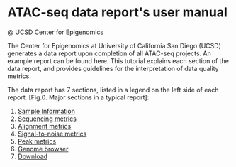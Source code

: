 # ATAC-seq data report's user manual
@ UCSD Center for Epigenomics

The Center for Epigenomics at University of California San Diego
(UCSD) generates a data report upon completion of all ATAC-seq
projects. An example report can be found here. This tutorial explains
each section of the data report, and provides guidelines for the
interpretation of data quality metrics. 
 
The data report has 7 sections, listed in a legend on the left side of
each report. [Fig.0. Major sections in a typical report]: 

1. [Sample Information](01_sample.md)
2. [Sequencing metrics](02_sequencing.md)
3. [Alignment metrics](03_alignment.md)
4. [Signal-to-noise metrics](04_signal.md)
5. [Peak metrics](05_peak.md)
6. [Genome browser](06_browser.md)
7. [Download](07_download.md)













